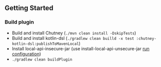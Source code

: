 ## Getting Started

### Build plugin

- Build and install Chutney (`./mvn clean install -DskipTests`)
- Build and install kotlin-dsl (`./gradlew clean builld -x test :chutney-kotlin-dsl:publishToMavenLocal`)
- Install local-api-insecure-jar (use install-local-api-unsecure-jar [run configuration](https://github.com/chutney-testing/chutney/blob/main/.idea/runConfigurations/install_local_api_unsecure_jar.xml))
- `./gradlew clean buildPlugin`